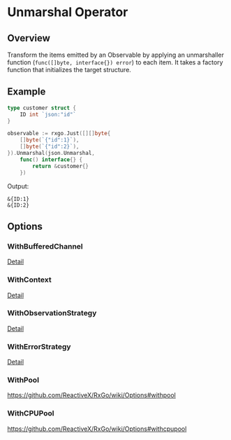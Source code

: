 # Unmarshal Operator

## Overview

Transform the items emitted by an Observable by applying an unmarshaller function (`func([]byte, interface{}) error`) to each item. It takes a factory function that initializes the target structure.

## Example

```go
type customer struct {
	ID int `json:"id"`
}

observable := rxgo.Just([][]byte{
	[]byte(`{"id":1}`),
	[]byte(`{"id":2}`),
}).Unmarshal(json.Unmarshal,
	func() interface{} {
		return &customer{}
	})
```

Output:

```
&{ID:1}
&{ID:2}
```

## Options

### WithBufferedChannel

[Detail](options.md#withbufferedchannel)

### WithContext

[Detail](options.md#withcontext)

### WithObservationStrategy

[Detail](options.md#withobservationstrategy)

### WithErrorStrategy

[Detail](options.md#witherrorstrategy)

### WithPool

https://github.com/ReactiveX/RxGo/wiki/Options#withpool

### WithCPUPool

https://github.com/ReactiveX/RxGo/wiki/Options#withcpupool